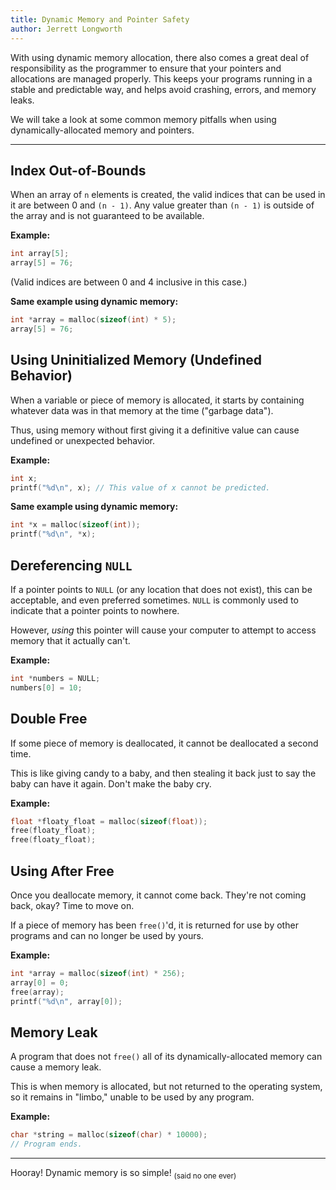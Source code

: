 ```yaml
---
title: Dynamic Memory and Pointer Safety
author: Jerrett Longworth
---
```


With using dynamic memory allocation, there also comes a great deal of responsibility as the programmer to ensure that your pointers and allocations are managed properly. This keeps your programs running in a stable and predictable way, and helps avoid crashing, errors, and memory leaks.

We will take a look at some common memory pitfalls when using dynamically-allocated memory and pointers.

---

## Index Out-of-Bounds

When an array of `n` elements is created, the valid indices that can be used in it are between 0 and `(n - 1)`. Any value greater than `(n - 1)` is outside of the array and is not guaranteed to be available.

**Example:**

``` c
int array[5];
array[5] = 76;
```

(Valid indices are between 0 and 4 inclusive in this case.)

**Same example using dynamic memory:**

``` c
int *array = malloc(sizeof(int) * 5);
array[5] = 76;
```

## Using Uninitialized Memory (Undefined Behavior)

When a variable or piece of memory is allocated, it starts by containing whatever data was in that memory at the time ("garbage data").

Thus, using memory without first giving it a definitive value can cause undefined or unexpected behavior.

**Example:**

``` c
int x;
printf("%d\n", x); // This value of x cannot be predicted.
```

**Same example using dynamic memory:**

``` c
int *x = malloc(sizeof(int));
printf("%d\n", *x);
```

## Dereferencing `NULL`

If a pointer points to `NULL` (or any location that does not exist), this can be acceptable, and even preferred sometimes. `NULL` is commonly used to indicate that a pointer points to nowhere.

However, *using* this pointer will cause your computer to attempt to access memory that it actually can't.

**Example:**

``` c
int *numbers = NULL;
numbers[0] = 10;
```

## Double Free

If some piece of memory is deallocated, it cannot be deallocated a second time.

This is like giving candy to a baby, and then stealing it back just to say the baby can have it again. Don't make the baby cry.

**Example:**

``` c
float *floaty_float = malloc(sizeof(float));
free(floaty_float);
free(floaty_float);
```

## Using After Free

Once you deallocate memory, it cannot come back. They're not coming back, okay? Time to move on.

If a piece of memory has been `free()`'d, it is returned for use by other programs and can no longer be used by yours.

**Example:**

``` c
int *array = malloc(sizeof(int) * 256);
array[0] = 0;
free(array);
printf("%d\n", array[0]);
```

## Memory Leak

A program that does not `free()` all of its dynamically-allocated memory can cause a memory leak.

This is when memory is allocated, but not returned to the operating system, so it remains in "limbo," unable to be used by any program.

**Example:**

``` c
char *string = malloc(sizeof(char) * 10000);
// Program ends.
```

---

Hooray! Dynamic memory is so simple! <sub>(said no one ever)</sub>